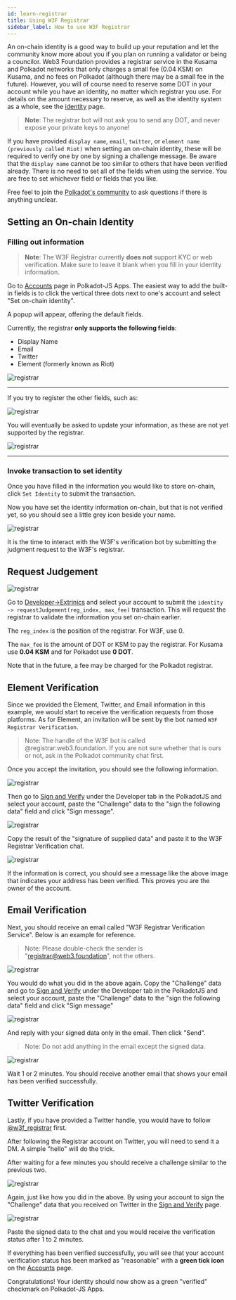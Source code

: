 ```yaml
---
id: learn-registrar
title: Using W3F Registrar
sidebar_label: How to use W3F Registrar
---
```


An on-chain identity is a good way to build up your reputation and let the community know more about
you if you plan on running a validator or being a councilor. Web3 Foundation provides a registrar
service in the Kusama and Polkadot networks that only charges a small fee (0.04 KSM) on Kusama, and
no fees on Polkadot (although there may be a small fee in the future). However, you will of course
need to reserve some DOT in your account while you have an identity, no matter which registrar you
use. For details on the amount necessary to reserve, as well as the identity system as a whole, see
the [identity](learn-identity.md) page.

> **Note**: The registrar bot will not ask you to send any DOT, and never expose your private keys
> to anyone!

If you have provided `display name`, `email`, `twitter`, or `element name (previously called Riot)`
when setting an on-chain identity, these will be required to verify one by one by signing a
challenge message. Be aware that the `display name` cannot be too similar to others that have been
verified already. There is no need to set all of the fields when using the service. You are free to
set whichever field or fields that you like.

Free feel to join the [Polkadot's community](community.md#polkadot) to ask questions if there is
anything unclear.

## Setting an On-chain Identity

### Filling out information

> **Note**: The W3F Registrar currently **does not** support KYC or web verification. Make sure to
> leave it blank when you fill in your identity information.

Go to [Accounts](https://polkadot.js.org/apps/#/accounts) page in Polkadot-JS Apps. The easiest way
to add the built-in fields is to click the vertical three dots next to one's account and select "Set
on-chain identity".

A popup will appear, offering the default fields.

Currently, the registrar **only supports the following fields**:

- Display Name
- Email
- Twitter
- Element (formerly known as Riot)

![registrar](../assets/registrar/1.jpg)

---

If you try to register the other fields, such as:

![registrar](../assets/registrar/2.jpg)

You will eventually be asked to update your information, as these are not yet supported by the
registrar.

![registrar](../assets/registrar/6.jpg)

---

### Invoke transaction to set identity

Once you have filled in the information you would like to store on-chain, click `Set Identity` to
submit the transaction.

Now you have set the identity information on-chain, but that is not verified yet, so you should see
a little grey icon beside your name.

![registrar](../assets/registrar/3.jpg)

It is the time to interact with the W3F's verification bot by submitting the judgment request to the
W3F's registrar.

## Request Judgement

![registrar](../assets/registrar/4.jpg)

Go to
[Developer->Extrinics](https://polkadot.js.org/apps/?rpc=wss%3A%2F%2Frpc.polkadot.io#/extrinsics)
and select your account to submit the `identity -> requestJudgement(reg_index, max_fee)`
transaction. This will request the registrar to validate the information you set on-chain earlier.

The `reg_index` is the position of the registrar. For W3F, use 0.

The `max_fee` is the amount of DOT or KSM to pay the registrar. For Kusama use **0.04 KSM** and for
Polkadot use **0 DOT**.

Note that in the future, a fee may be charged for the Polkadot registrar.

## Element Verification

Since we provided the Element, Twitter, and Email information in this example, we would start to
receive the verification requests from those platforms. As for Element, an invitation will be sent
by the bot named `W3F Registrar Verification`.

> Note: The handle of the W3F bot is called @registrar:web3.foundation. If you are not sure whether
> that is ours or not, ask in the Polkadot community chat first.

Once you accept the invitation, you should see the following information.

![registrar](../assets/registrar/5.jpg)

Then go to [Sign and Verify](https://polkadot.js.org/apps/#/signing) under the Developer tab in the
PolkadotJS and select your account, paste the "Challenge" data to the "sign the following data"
field and click "Sign message".

![registrar](../assets/registrar/7.jpg)

Copy the result of the "signature of supplied data" and paste it to the W3F Registrar Verification
chat.

![registrar](../assets/registrar/8.jpg)

If the information is correct, you should see a message like the above image that indicates your
address has been verified. This proves you are the owner of the account.

## Email Verification

Next, you should receive an email called "W3F Registrar Verification Service". Below is an example
for reference.

> Note: Please double-check the sender is "registrar@web3.foundation", not the others.

![registrar](../assets/registrar/9.jpg)

You would do what you did in the above again. Copy the "Challenge" data and go to
[Sign and Verify](https://polkadot.js.org/apps/#/signing) under the Developer tab in the PolkadotJS
and select your account, paste the "Challenge" data to the "sign the following data" field and click
"Sign message"

![registrar](../assets/registrar/10.jpg)

And reply with your signed data only in the email. Then click "Send".

> Note: Do not add anything in the email except the signed data.

![registrar](../assets/registrar/11.jpg)

Wait 1 or 2 minutes. You should receive another email that shows your email has been verified
successfully.

## Twitter Verification

Lastly, if you have provided a Twitter handle, you would have to follow
[@w3f_registrar](https://twitter.com/w3f_registrar) first.

After following the Registrar account on Twitter, you will need to send it a DM. A simple "hello"
will do the trick.

After waiting for a few minutes you should receive a challenge similar to the previous two.

![registrar](../assets/registrar/12.jpg)

Again, just like how you did in the above. By using your account to sign the "Challenge" data that
you received on Twitter in the [Sign and Verify](https://polkadot.js.org/apps/#/signing) page.

![registrar](../assets/registrar/13.jpg)

Paste the signed data to the chat and you would receive the verification status after 1 to 2
minutes.

If everything has been verified successfully, you will see that your account verification status has
been marked as "reasonable" with a **green tick icon** on the
[Accounts](https://polkadot.js.org/apps/#/accounts) page.

Congratulations! Your identity should now show as a green "verified" checkmark on Polkadot-JS Apps.
